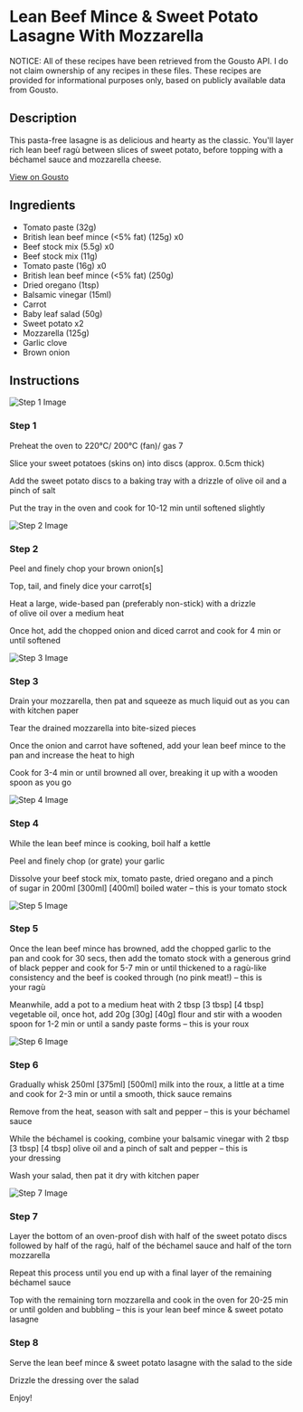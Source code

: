 # Lean Beef Mince & Sweet Potato Lasagne With Mozzarella

NOTICE: All of these recipes have been retrieved from the Gousto API. I do not claim ownership of any recipes in these files. These recipes are provided for informational purposes only, based on publicly available data from Gousto.

## Description

This pasta-free lasagne is as delicious and hearty as the classic. You'll layer rich lean beef ragù between slices of sweet potato, before topping with a béchamel sauce and mozzarella cheese.

[View on Gousto](https://www.gousto.co.uk/recipes/cookbook/lean-beef-mince-sweet-potato-lasagne-with-mozzarella)

## Ingredients

- Tomato paste (32g)
- British lean beef mince (<5% fat) (125g) x0
- Beef stock mix (5.5g) x0
- Beef stock mix (11g)
- Tomato paste (16g) x0
- British lean beef mince (<5% fat) (250g)
- Dried oregano (1tsp)
- Balsamic vinegar (15ml)
- Carrot
- Baby leaf salad (50g)
- Sweet potato x2
- Mozzarella (125g)
- Garlic clove
- Brown onion

## Instructions

![Step 1 Image](https://production-media.gousto.co.uk/cms/recipe-step-image/Step-1-1657012924576-x200.jpg)

### Step 1

Preheat the oven to 220°C/ 200°C (fan)/ gas 7

Slice your sweet potatoes (skins on) into discs (approx. 0.5cm thick)

Add the sweet potato discs to a baking tray with a drizzle of olive oil and a pinch of salt

Put the tray in the oven and cook for 10-12 min until softened slightly

![Step 2 Image](https://production-media.gousto.co.uk/cms/recipe-step-image/Step-2-1657012926493-x200.jpg)

### Step 2

Peel and finely chop your brown onion[s]

Top, tail, and finely dice your carrot[s]

Heat a large, wide-based pan (preferably non-stick) with a drizzle of olive oil over a medium heat

Once hot, add the chopped onion and diced carrot and cook for 4 min or until softened

![Step 3 Image](https://production-media.gousto.co.uk/cms/recipe-step-image/Step-3-1657012929163-x200.jpg)

### Step 3

Drain your mozzarella, then pat and squeeze as much liquid out as you can with kitchen paper

Tear the drained mozzarella into bite-sized pieces

Once the onion and carrot have softened, add your lean beef mince to the pan and increase the heat to high

Cook for 3-4 min or until browned all over, breaking it up with a wooden spoon as you go

![Step 4 Image](https://production-media.gousto.co.uk/cms/recipe-step-image/Step-4-1657012940250-x200.jpg)

### Step 4

While the lean beef mince is cooking, boil half a kettle

Peel and finely chop (or grate) your garlic

Dissolve your beef stock mix, tomato paste, dried oregano and a pinch of sugar in 200ml <span class="text-purple">[300ml]</span> <span class="text-danger">[400ml]</span> boiled water – this is your tomato stock

![Step 5 Image](https://production-media.gousto.co.uk/cms/recipe-step-image/Step-5-1657012943877-x200.jpg)

### Step 5

Once the lean beef mince has browned, add the chopped garlic to the pan and cook for 30 secs, then add the tomato stock with a generous grind of black pepper and cook for 5-7 min or until thickened to a ragù-like consistency and the beef is cooked through (no pink meat!) – this is your ragù

Meanwhile, add a pot to a medium heat with 2 tbsp<span class="text-danger"> <span class="text-purple">[3 tbsp]</span> [4 tbsp]</span> vegetable oil, once hot, add 20g <span class="text-purple">[30g] </span><span class="text-danger">[40g]</span> flour and stir with a wooden spoon for 1-2 min or until a sandy paste forms – this is your roux

![Step 6 Image](https://production-media.gousto.co.uk/cms/recipe-step-image/step-6-1657012945423-x200.jpg)

### Step 6

Gradually whisk 250ml <span class="text-purple">[375ml]</span> <span class="text-danger">[500ml]</span> milk into the roux, a little at a time and cook for 2-3 min or until a smooth, thick sauce remains

Remove from the heat, season with salt and pepper – this is your béchamel sauce

While the béchamel is cooking, combine your balsamic vinegar with 2 tbsp <span class="text-purple">[3 tbsp] </span><span class="text-danger">[4 tbsp]</span> olive oil and a pinch of salt and pepper – this is your dressing

Wash your salad, then pat it dry with kitchen paper

![Step 7 Image](https://production-media.gousto.co.uk/cms/recipe-step-image/Step-7-1657012947888-x200.jpg)

### Step 7

Layer the bottom of an oven-proof dish with half of the sweet potato discs followed by half of the ragú, half of the béchamel sauce and half of the torn mozzarella

Repeat this process until you end up with a final layer of the remaining béchamel sauce

Top with the remaining torn mozzarella and cook in the oven for 20-25 min or until golden and bubbling – this is your lean beef mince & sweet potato lasagne

### Step 8

Serve the lean beef mince & sweet potato lasagne with the salad to the side

Drizzle the dressing over the salad

Enjoy!

